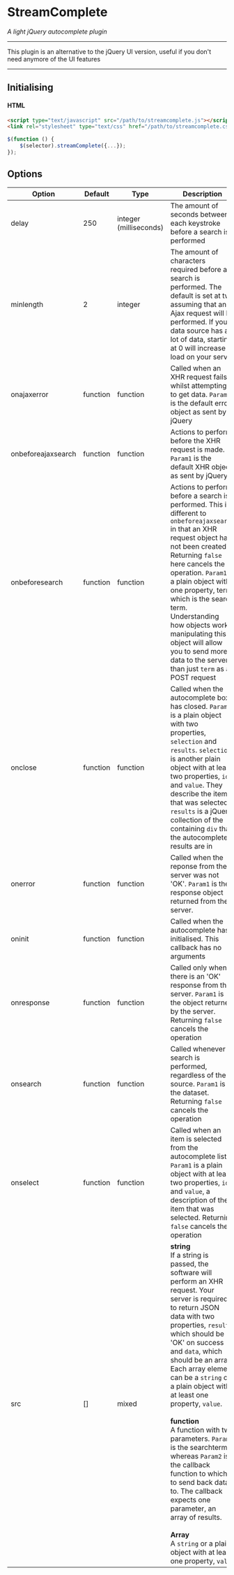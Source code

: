 # StreamComplete #
*A light jQuery autocomplete plugin*


----------


This plugin is an alternative to the jQuery UI version, useful if you don't need anymore of the UI features


----------

## Initialising ##

#### HTML ####

```html
<script type="text/javascript" src="/path/to/streamcomplete.js"></script>
<link rel="stylesheet" type="text/css" href="/path/to/streamcomplete.css">
```

```js
$(function () {
    $(selector).streamComplete({...});
});
```

## Options ##

| Option | Default | Type | Description |
----------|-------|-------|----------------|
delay | 250 | integer (milliseconds) | The amount of seconds between each keystroke before a search is performed
minlength | 2 | integer | The amount of characters required before a search is performed. The default is set at two assuming that an Ajax request will be performed. If your data source has a lot of data, starting at 0 will increase load on your server
onajaxerror | function | function | Called when an XHR request fails whilst attempting to get data. `Param1` is the default error object as sent by jQuery
onbeforeajaxsearch | function | function | Actions to perform before the XHR request is made. `Param1` is the default XHR object as sent by jQuery
onbeforesearch | function | function | Actions to perform before a search is performed. This is different to `onbeforeajaxsearch` in that an XHR request object has not been created. Returning `false` here cancels the operation. `Param1` is a plain object with one property, term, which is the search term. Understanding how objects work, manipulating this object will allow you to send more data to the server than just `term` as a POST request
onclose | function | function | Called when the autocomplete box has closed. `Param1` is a plain object with two properties, `selection` and `results`. `selection` is another plain object with at least two properties, `id` and `value`. They describe the item that was selected. `results` is a jQuery collection of the containing `div` that the autocomplete results are in
onerror | function | function | Called when the reponse from the server was not 'OK'. `Param1` is the response object returned from the server. 
oninit | function | function | Called when the autocomplete has initialised. This callback has no arguments
onresponse | function | function | Called only when there is an 'OK' response from the server. `Param1` is the object returned by the server. Returning `false` cancels the operation
onsearch | function | function | Called whenever a search is performed, regardless of the source. `Param1` is the dataset. Returning `false` cancels the operation
onselect | function | function | Called when an item is selected from the autocomplete list. `Param1` is a plain object with at least two properties, `id` and `value`, a description of the item that was selected. Returning `false` cancels the operation
src | [] | mixed | **string**<br/> If a string is passed, the software will perform an XHR request. Your server is required to return JSON data with two properties, `result`, which should be 'OK' on success and `data`, which should be an array. Each array element can be a `string` or a plain object with at least one property, `value`. <br/><br/>**function**<br/>A function with two parameters. `Param1` is the searchterm, whereas `Param2` is the callback function to which to send back data to. The callback expects one parameter, an array of results.<br/><br/>**Array**<br/>A `string` or a plain object with at least one property, `value`
